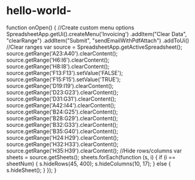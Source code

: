 # hello-world-
function onOpen() { //Create custom menu options SpreadsheetApp.getUi().createMenu('Invoicing') .addItem("Clear Data", "clearRange") .addItem("Submit", "sendEmailWithPdfAttach") .addToUi() //Clear ranges var source = SpreadsheetApp.getActiveSpreadsheet(); source.getRange('A23:A40').clearContent(); source.getRange('H6:I6').clearContent(); source.getRange('H8:I8').clearContent(); source.getRange('F13:F13').setValue('FALSE'); source.getRange('F15:F15').setValue('TRUE'); source.getRange('D19:I19').clearContent(); source.getRange('D23:G23').clearContent(); source.getRange('D31:G31').clearContent(); source.getRange('A42:I44').clearContent(); source.getRange('B24:G25').clearContent(); source.getRange('B28:G29').clearContent(); source.getRange('B32:G33').clearContent(); source.getRange('B35:G40').clearContent(); source.getRange('H24:H29').clearContent(); source.getRange('H32:H33').clearContent(); source.getRange('H35:H39').clearContent(); //Hide rows/columns var sheets = source.getSheets(); sheets.forEach(function (s, i) { if (i == sheetNum) { s.hideRows(45, 400); s.hideColumns(10, 17); } else { s.hideSheet(); } }); }
